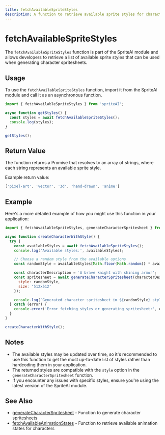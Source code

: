 ```yaml
---
title: fetchAvailableSpriteStyles
description: A function to retrieve available sprite styles for character generation.
---
```


# fetchAvailableSpriteStyles

The `fetchAvailableSpriteStyles` function is part of the SpriteAI module and allows developers to retrieve a list of available sprite styles that can be used when generating character spritesheets.

## Usage

To use the `fetchAvailableSpriteStyles` function, import it from the SpriteAI module and call it as an asynchronous function.

```javascript
import { fetchAvailableSpriteStyles } from 'spriteAI';

async function getStyles() {
  const styles = await fetchAvailableSpriteStyles();
  console.log(styles);
}

getStyles();
```

## Return Value

The function returns a Promise that resolves to an array of strings, where each string represents an available sprite style.

Example return value:

```javascript
['pixel-art', 'vector', '3d', 'hand-drawn', 'anime']
```

## Example

Here's a more detailed example of how you might use this function in your application:

```javascript
import { fetchAvailableSpriteStyles, generateCharacterSpritesheet } from 'spriteAI';

async function createCharacterWithStyle() {
  try {
    const availableStyles = await fetchAvailableSpriteStyles();
    console.log('Available styles:', availableStyles);

    // Choose a random style from the available options
    const randomStyle = availableStyles[Math.floor(Math.random() * availableStyles.length)];

    const characterDescription = 'A brave knight with shining armor';
    const spritesheet = await generateCharacterSpritesheet(characterDescription, {
      style: randomStyle,
      size: '512x512'
    });

    console.log(`Generated character spritesheet in ${randomStyle} style:`, spritesheet);
  } catch (error) {
    console.error('Error fetching styles or generating spritesheet:', error);
  }
}

createCharacterWithStyle();
```

## Notes

- The available styles may be updated over time, so it's recommended to use this function to get the most up-to-date list of styles rather than hardcoding them in your application.
- The returned styles are compatible with the `style` option in the `generateCharacterSpritesheet` function.
- If you encounter any issues with specific styles, ensure you're using the latest version of the SpriteAI module.

## See Also

- [generateCharacterSpritesheet](./generateCharacterSpritesheet.md) - Function to generate character spritesheets
- [fetchAvailableAnimationStates](./fetchAvailableAnimationStates.md) - Function to retrieve available animation states for characters